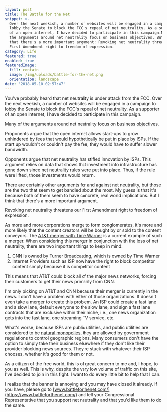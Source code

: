 ```yaml
---
layout: post
title: The Battle for the Net
snippet: >-
  Over the next weekish, a number of websites will be engaged in a campaign to
  lobby the Senate to block the FCC's repeal of net neutrality. As a supporter
  of an open internet, I have decided to participate in this campaign.Many of
  the arguments around net neutrality focus on business objectives. But I think
  that there's a more important argument: Revoking net neutrality threatens our
  First Amendment right to freedom of expression.
category: Life
featured: true
enabled: true
featuredImage:
  fill: contain
  image: /img/uploads/battle-for-the-net.png
  orientation: landscape
date: '2018-05-10 02:57:47'
---
```

You've probably heard that net neutrality is under attack from the FCC. Over the next weekish, a number of websites will be engaged in a campaign to lobby the Senate to block the FCC's repeal of net neutrality. As a supporter of an open internet, I have decided to participate in this campaign.

Many of the arguments around net neutrality focus on business objectives. 

Proponents argue that the open internet allows start-ups to grow unhindered by fees that would hypothetically be put in place by ISPs. If the start up wouldn't or couldn't pay the fee, they would have to suffer slower bandwidth. 

Opponents argue that net neutrality has stifled innovation by ISPs. This argument relies on data that shows that investment into infrastructure has gone down since net neutrality rules were put into place. Thus, if the rule were lifted, those investments would return. 

There are certainly other arguments for and against net neutrality, but those are the two that seem to get bandied about the most.  My guess is that it's because both of them seem to have concrete, real world implications. But I think that there's a more important argument.

Revoking net neutrality threatens our First Amendment right to freedom of expression.  

As more and more corporations merge to form conglomerates, it's more and more likely that the content creators will be bought by or sold to the content conveyors. The [AT&T merger with Time Warner](https://www.google.com/search?q=at%26t+time+warner&safe=off&source=lnms&tbm=nws&sa=X&ved=0ahUKEwiqrYvM-_vaAhXqzIMKHQgrA8IQ_AUICigB&biw=1920&bih=959) is a current example of such a merger. When considering this merger in conjunction with the loss of net neutrality, there are two important things to keep in mind:

1. CNN is owned by Turner Broadcasting, which is owned by Time Warner
2. Internet Providers such as ISP now have the right to block competitor content simply because it is competitor content

This means that AT&T could block all of the major news networks, forcing their customers to get their news primarily from CNN.  

I'm only picking on AT&T and CNN because their merger is currently in the news. I don't have a problem with either of those organizations. It doesn't even take a merger to create this problem. An ISP could create a fast lane and a slow lane, default everyone to the slow lane, and sign a fast lane contracts that are exclusive within their niche, i.e., one news organization gets into the fast lane, one streaming TV service, etc.

What's worse, because ISPs are public utilities, and public utilities are considered to be [natural monopolies](https://en.wikipedia.org/wiki/Natural_monopoly), they are allowed by government regulations to control geographic regions. Many consumers don't have the option to simply take their business elsewhere if they don't like their provider blocking news sources.  They're stuck with whatever their ISP chooses, whether it's good for them or not.

As a citizen of the free world, this is of great concern to me and, I hope, to you as well. This is why, despite the very low volume of traffic on this site, I've decided to join in this fight. I want to do every little bit to help that I can. 

I realize that the banner is annoying and you may have closed it already. If you have, please go to [www.battleforthenet.com/](https://www.battleforthenet.com/) and tell your Congressional Representative that you support net neutrality and that you'd like them to do the same.
